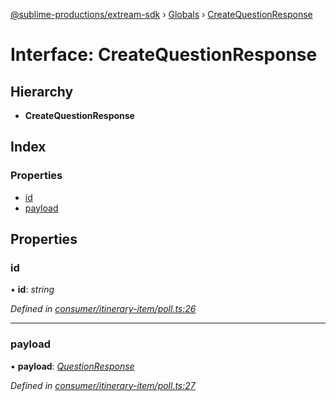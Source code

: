 [@sublime-productions/extream-sdk](../README.md) › [Globals](../globals.md) › [CreateQuestionResponse](createquestionresponse.md)

# Interface: CreateQuestionResponse

## Hierarchy

* **CreateQuestionResponse**

## Index

### Properties

* [id](createquestionresponse.md#id)
* [payload](createquestionresponse.md#payload)

## Properties

###  id

• **id**: *string*

*Defined in [consumer/itinerary-item/poll.ts:26](https://github.com/Extream-SaaS/ex-sdk/blob/936e0b7/src/consumer/itinerary-item/poll.ts#L26)*

___

###  payload

• **payload**: *[QuestionResponse](questionresponse.md)*

*Defined in [consumer/itinerary-item/poll.ts:27](https://github.com/Extream-SaaS/ex-sdk/blob/936e0b7/src/consumer/itinerary-item/poll.ts#L27)*
